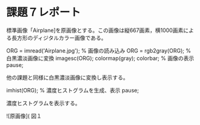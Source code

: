# 課題７レポート

標準画像「Airplane]を原画像とする。この画像は縦667画素，横1000画素による長方形のディジタルカラー画像である。

ORG = imread('Airplane.jpg'); % 画像の読み込み
ORG = rgb2gray(ORG); % 白黒濃淡画像に変換
imagesc(ORG); colormap(gray); colorbar; % 画像の表示
pause;

他の課題と同様に白黒濃淡画像に変換し表示する。

imhist(ORG); % 濃度ヒストグラムを生成、表示
pause;

濃度ヒストグラムを表示する。

![原画像](
図１

